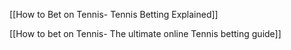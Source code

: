 [[How to Bet on Tennis- Tennis Betting Explained]]

[[How to bet on Tennis- The ultimate online Tennis betting guide]]

